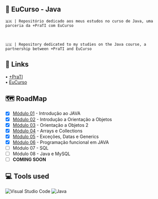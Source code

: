 ## 📖 EuCurso - Java

    🇧🇷 | Repositório dedicado aos meus estudos no curso de Java, uma parceria da +PraTI com EuCurso

<br>
    
    🇺🇸 | Repository dedicated to my studies on the Java course, a partnership between +PraTI and EuCurso
## 🔗 Links
• <a href="https://www.maisprati.com.br/">
 +PraTI
</a> <br>
• <a href="https://www.eucurso.com.br/">
 EuCurso
</a>
<br>
## 🗺 RoadMap
- [x]  [Módulo 01](https://github.com/Alitum/JavaStudies/tree/main/M%C3%B3dulo%2001) - Introdução ao JAVA
- [x]  [Módulo 02](https://github.com/Alitum/JavaStudies/tree/main/M%C3%B3dulo%2002) - Introdução a Orientação a Objetos
- [x]  [Módulo 03](https://github.com/Alitum/JavaStudies/tree/main/M%C3%B3dulo%2003) - Orientação a Objetos 2
- [x]  [Módulo 04](https://github.com/Alitum/JavaStudies/tree/main/M%C3%B3dulo%2004) - Arrays e Collections
- [x]  [Módulo 05](https://github.com/Alitum/JavaStudies/tree/main/M%C3%B3dulo%2005) - Exceções, Datas e Generics
- [x]  [Módulo 06](https://github.com/Alitum/JavaStudies/tree/main/M%C3%B3dulo%2006) - Programação funcional em JAVA
- [ ]  Módulo 07 - SQL
- [ ]  Módulo 08 - Java e MySQL
- [ ]  **COMING SOON**
## 💻 Tools used
![Visual Studio Code](https://img.shields.io/badge/Visual%20Studio%20Code-0078d7.svg?style=for-the-badge&logo=visual-studio-code&logoColor=white)
![Java](https://img.shields.io/badge/java-%23ED8B00.svg?style=for-the-badge&logo=openjdk&logoColor=white)
